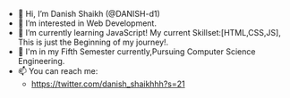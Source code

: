 - 👋 Hi, I’m Danish Shaikh (@DANISH-d1)
- 👀 I’m interested in Web Development.
- 🌱 I’m currently learning JavaScript! My current Skillset:[HTML,CSS,JS], This is just the Beginning of my journey!.
- 🌱 I'm in my Fifth Semester currently,Pursuing Computer Science Engineering.
- 📫 You can reach me:
  - https://twitter.com/danish_shaikhhh?s=21

<!---
Danish-d1/Danish-d1 is a ✨ special ✨ repository because its `README.md` (this file) appears on your GitHub profile.
You can click the Preview link to take a look at your changes.
--->
